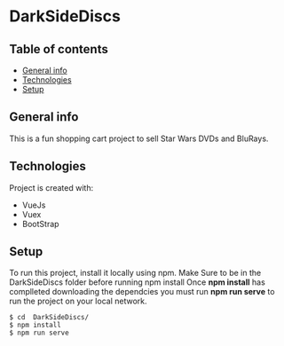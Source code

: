 # DarkSideDiscs

## Table of contents
* [General info](#general-info)
* [Technologies](#technologies)
* [Setup](#setup)

## General info
This is a fun shopping cart project to sell Star Wars DVDs and BluRays. 
	
## Technologies
Project is created with:
* VueJs
* Vuex 
* BootStrap
	
## Setup
To run this project, install it locally using npm.
Make Sure to be in the DarkSideDiscs folder before running npm install
Once **npm install** has complleted downloading the dependcies you must run 
**npm run serve** to run the project on your local network.

```
$ cd  DarkSideDiscs/
$ npm install
$ npm run serve
```